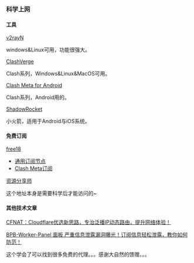 ### 科学上网


#### 工具

[v2rayN](https://github.com/2dust/v2rayN)

windows&Linux可用，功能很强大。

[ClashVerge](https://clashverge.net/)

Clash系列，Windows&Linux&MacOS可用。

[Clash Meta for Android](https://clashmetaforandroid.com/)

Clash系列，Android用的。

[ShadowRocket](https://github.com/Pawdroid/shadowrocket_for_android)

小火箭，适用于Android与iOS系统。

#### 免费订阅

[free18](https://github.com/free18/v2ray)

- [通用订阅节点](https://ghp.ci/https://raw.githubusercontent.com/free18/v2ray/refs/heads/main/v.txt)
- [Clash Meta订阅](https://ghp.ci/https://raw.githubusercontent.com/free18/v2ray/refs/heads/main/c.yaml)


[资源分享师](https://drive.google.com/uc?export=download&id=1juiAj6PGgYXkdeSFyed6JNvhQ3JmTlqS)

这个地址本身是需要科学后才能访问的~



#### 其他技术文章

[CFNAT：Cloudflare优选新思路，专治泛播IP动态路由，提升网络体验！](https://fastly.blog.cmliussss.com/p/cfnat/)

[BPB-Worker-Panel 面板 严重信息泄露漏洞曝光！订阅信息轻松泄露，教你如何防范！](https://fastly.blog.cmliussss.com/p/BPBbug/)

这个学会了可以找到很多免费的代理。。。感谢大自然的馈赠。。。